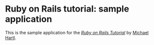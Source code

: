 # Ruby on Rails tutorial:	sample application

This is the sample application for
the [*Ruby on Rails Tutorial*](http://railstutorial.org/)
by [Michael Hartl](http://michaelhartl.com/).